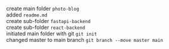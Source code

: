 create main folder `photo-blog`\
added `readme.md`\
create sub-folder `fastapi-backend`\
create sub-folder `react-backend`\
initiated main folder with git `git init`\
changed master to main branch `git branch --move master main`
